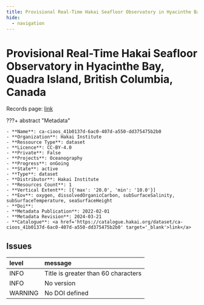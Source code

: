 ```yaml
---
title: Provisional Real-Time Hakai Seafloor Observatory in Hyacinthe Bay, Quadra Island, British Columbia, Canada
hide:
  - navigation
---
```


# Provisional Real-Time Hakai Seafloor Observatory in Hyacinthe Bay, Quadra Island, British Columbia, Canada

Records page: <a href='https://catalogue.hakai.org/dataset/ca-cioos_41b0137d-6ac0-407d-a550-dd375475b2b0' target='_blank'>link</a>

???+ abstract "Metadata"

    - **Name**: ca-cioos_41b0137d-6ac0-407d-a550-dd375475b2b0 
    - **Organization**: Hakai Institute 
    - **Ressource Type**: dataset 
    - **Licence**: CC-BY-4.0 
    - **Private**: False 
    - **Projects**: Oceanography 
    - **Progress**: onGoing 
    - **State**: active 
    - **Type**: dataset 
    - **Distributor**: Hakai Institute 
    - **Resources Count**: 1 
    - **Vertical Extent**: [{'max': '20.0', 'min': '10.0'}] 
    - **Eov**: oxygen, dissolvedOrganicCarbon, subSurfaceSalinity, subSurfaceTemperature, seaSurfaceHeight 
    - **Doi**:  
    - **Metadata Publication**: 2022-02-01 
    - **Metadata Revision**: 2024-03-21 
    - **Catalogue**: <a href='https://catalogue.hakai.org/dataset/ca-cioos_41b0137d-6ac0-407d-a550-dd375475b2b0' target='_blank'>link</a> 

<div id='map'></div>




## Issues
| level   | message                             |
|:--------|:------------------------------------|
| INFO    | Title is greater than 60 characters |
| INFO    | No version                          |
| WARNING | No DOI defined                      |


<script>
   document.addEventListener("DOMContentLoaded", function() {
    var map = L.map('map').setView([51.505, -125.09], 5);
    L.tileLayer('https://tile.openstreetmap.org/{z}/{x}/{y}.png', {
        maxZoom: 19,
        attribution: '&copy; <a href="http://www.openstreetmap.org/copyright">OpenStreetMap</a>'
    }).addTo(map);
    var geojsonFeature = {
        "type": "Feature",
        "properties": {
            "name" : "Provisional Real-Time Hakai Seafloor Observatory in Hyacinthe Bay, Quadra Island, British Columbia, Canada"
        },
        "geometry": {'type': 'Point', 'coordinates': [-125.22003, 50.11736]}
    }
    L.geoJSON(geojsonFeature).addTo(map);
   })
</script>